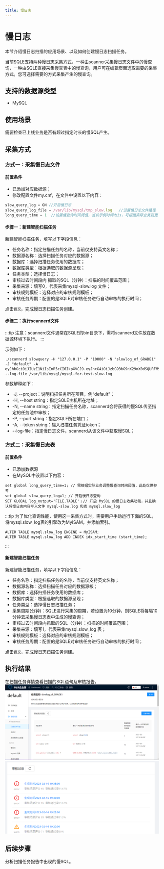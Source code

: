```yaml
---
title: 慢日志
---
```


# 慢日志
本节介绍慢日志扫描的应用场景、以及如何创建慢日志扫描任务。

当前SQLE支持两种慢日志采集方式，一种由scanner采集慢日志文件中的慢查询，一种由SQLE直接采集慢查表中的慢查询，用户可在编辑页面选取需要的采集方式，您可选择需要的方式采集产生的慢查询。

## 支持的数据源类型
* MySQL

## 使用场景
需要检查已上线业务是否有超过指定时长的慢SQL产生。

## 采集方式
### 方式一：采集慢日志文件

#### 前置条件
* 已添加对应数据源；
* 修改配置文件my.cnf，在文件中设置以下内容：
```jsx title="my.cnf"
slow_query_log = ON //开启慢日志
slow_query_log_file = /var/lib/mysql/tmp_slow.log   //设置慢日志文件路径
long_query_time = 1  //设置慢查询时间阈值，当前示例时间为1s，可根据实际业务变更
```

#### 步骤一：新建智能扫描任务

新建智能扫描任务，填写以下字段信息：

* 任务名称：指定扫描任务的名称，当前仅支持英文名称；
* 数据源名称：选择扫描任务对应的数据源；
* 数据库：选择扫描任务使用的数据库；
* 数据库类型：根据选取的数据源呈现；
* 任务类型：选择慢日志；
* 审核过去时间段内 抓取的SQL（分钟）：扫描的时间覆盖范围；
* 采集来源：填写0，代表采集mysql-slow.log 文件；
* 审核规则模板：选择对应的审核规则模板；
* 审核任务周期：配置的是SQLE对审核任务进行自动审核的执行时间；

点击`提交`，完成慢日志扫描任务创建。

#### 步骤二：执行scannerd文件
:::tip
注意：scannerd文件通常在SQLE的bin目录下，需将scannerd文件放在数据源环境下执行。
::: 

示例如下：

```
./scannerd slowquery -H "127.0.0.1" -P "10000" -N "slowlog_of_GRADE1" -J "default" -A eyJhbGciOiJIUzI1NiIsInR5cCI6IkpXVCJ9.eyJhcG4iOiJzbG93bG9nX29mX0dSQURFMSIsImV4cCI6MTcwODA3MjMzNSwibmFtZSI6ImFkbWluIn0.ArU5HpU7aSSVrRutxSAwRFYahSx0_4RNzD4KB6LTfpM --log-file /var/lib/mysql/mysql-for-test-slow.log
```

参数解释如下：

* -J, --project：说明扫描任务所在项目，例“default”；
* -H, --host string：指定SQLE主机所在地址；
* -N, --name string：指定扫描任务名称，scannerd会将获得的慢SQL传至指定的任务池中审核；
* -P, --port string：指定SQLE所在端口；
* -A, --token string：输入扫描任务凭证token；
* --log-file：指定慢日志文件，scannerd从该文件中获取慢SQL；


### 方式二：采集慢日志表
#### 前置条件
* 已添加数据源
* 在MySQL中设置以下内容：
```
set global long_query_time=1; // 需根据实际业务调整慢查询时间阈值，此处仅供参考
set global slow_query_log=1; // 开启慢日志查询
SET GLOBAL log_output='FILE,TABLE'；// 开启 MySQL 的慢日志收集功能，并且确认将慢日志内容写入文件 mysql-slow.log 和表 mysql.slow_log
```
:::tip
为了优化查询性能，使用这一采集方式时，需要用户手动运行下面的SQL，将mysql.slow_log表的引擎改为MyISAM，并添加索引。
```
ALTER TABLE mysql.slow_log ENGINE = MyISAM;
ALTER TABLE mysql.slow_log ADD INDEX idx_start_time (start_time);
```
:::
#### 新建智能扫描任务

新建智能扫描任务，填写以下字段信息：

* 任务名称：指定扫描任务的名称，当前仅支持英文名称；
* 数据源名称：选择扫描任务对应的数据源核；
* 数据库：选择扫描任务使用的数据库；
* 数据库类型：根据选取的数据源呈现；
* 任务类型：选择慢日志扫描任务；
* 采集周期(分钟)：SQLE进行采集的周期，若设置为10分钟，则SQLE将每隔10分钟去采集慢日志表中生成的慢查询；
* 审核过去时间段内抓取的SQL（分钟）：扫描的时间覆盖范围；
* 采集来源：填写1，代表采集mysql.slow_log 表；
* 审核规则模板：选择对应的审核规则模板；
* 审核任务周期：配置的是SQLE对审核任务进行自动审核的执行时间；

点击`提交`，完成慢日志扫描任务创建。


## 执行结果
在扫描任务详情查看扫描的SQL语句及审核报告。
![result](img/slowlog-result.png)
![result2](img/slowlog-result2.png)


## 后续步骤
分析扫描任务报告中出现的慢SQL。





